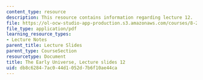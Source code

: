 ```yaml
---
content_type: resource
description: This resource contains information regarding lecture 12.
file: https://ol-ocw-studio-app-production.s3.amazonaws.com/courses/8-286-the-early-universe-fall-2013/db8c62847ac044d1052d7b6f10ae44ca_MIT8_286F13_lec12.pdf
file_type: application/pdf
learning_resource_types:
- Lecture Notes
parent_title: Lecture Slides
parent_type: CourseSection
resourcetype: Document
title: The Early Universe, Lecture slides 12
uid: db8c6284-7ac0-44d1-052d-7b6f10ae44ca
---
```

